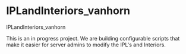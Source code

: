 # IPLandInteriors_vanhorn
IPLandInteriors_vanhorn


This is an in progress project. We are building configurable scripts that make it easier for server admins to modify the IPL's and Interiors.
